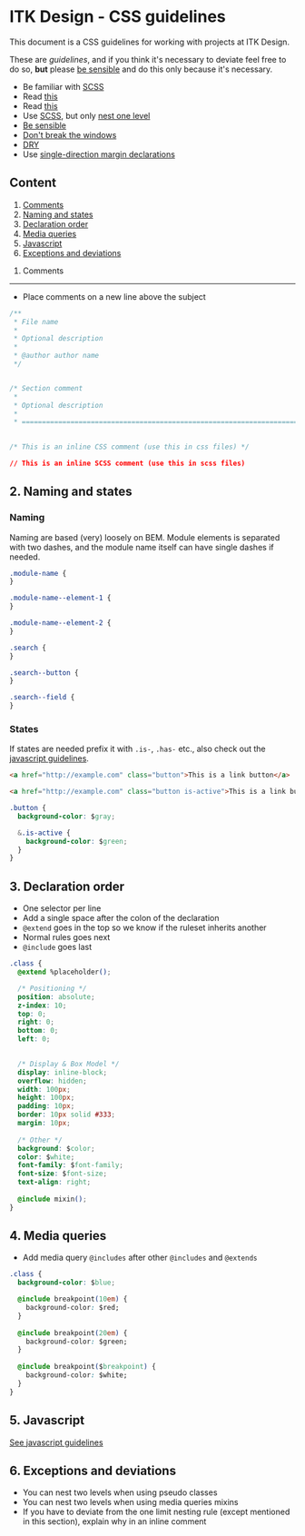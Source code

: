 ITK Design - CSS guidelines
==========

This document is a CSS guidelines for working with projects at ITK Design.

These are *guidelines*, and if you think it's necessary to deviate feel free to do so, **but** please [be sensible](http://csswizardry.com/2010/08/semantics-and-sensibility/) and do this only because it's necessary.


* Be familiar with [SCSS](http://sass-lang.com/)
* Read [this](http://www.jakobloekkemadsen.com/2013/07/css-abstractions-done-right/)
* Read [this](http://www.jakobloekkemadsen.com/2012/09/tdcss-js/)
* Use [SCSS](http://sass-lang.com), but only [nest one level](#exceptions-and-deviations)
* [Be sensible](http://csswizardry.com/2010/08/semantics-and-sensibility/)
* [Don't break the windows](http://www.rtuin.nl/2012/08/software-development-and-the-broken-windows-theory/)
* [DRY](http://en.wikipedia.org/wiki/Don%27t_repeat_yourself)
* Use [single-direction margin declarations](http://csswizardry.com/2012/06/single-direction-margin-declarations/)

Content
----------

1. [Comments](#comments)
2. [Naming and states](#naming-states)
3. [Declaration order](#declaration-order)
4. [Media queries](#media-queries)
5. [Javascript](#javascript)
6. [Exceptions and deviations](#exceptions-and-deviations)

<a name="comments"></a>
1. Comments
----------

* Place comments on a new line above the subject

```css
/**
 * File name
 *
 * Optional description
 *
 * @author author name
 */ 


/* Section comment
 *
 * Optional description
 *
 * ========================================================================== */
   

/* This is an inline CSS comment (use this in css files) */

// This is an inline SCSS comment (use this in scss files)
```

<a name="naming-states"></a>
2. Naming and states
----------

### Naming

Naming are based (very) loosely on BEM. Module elements is separated with two dashes, and the module name itself can have single dashes if needed.

```css
.module-name {  
}

.module-name--element-1 {  
}

.module-name--element-2 {  
}

.search {
}

.search--button {
}

.search--field {
}
```

### States
If states are needed prefix it with <code>.is-</code>, <code>.has-</code> etc., also check out the [javascript guidelines](js-guidelines.md).

```html
<a href="http://example.com" class="button">This is a link button</a>

<a href="http://example.com" class="button is-active">This is a link button</a>
```


```css
.button {
  background-color: $gray;

  &.is-active {
    background-color: $green; 
  }
}
```

<a name="declaration-order"></a>
3. Declaration order
----------

* One selector per line
* Add a single space after the colon of the declaration
* <code>@extend</code> goes in the top so we know if the ruleset inherits another
* Normal rules goes next
* <code>@include</code> goes last

```css
.class {
  @extend %placeholder();

  /* Positioning */
  position: absolute;
  z-index: 10;
  top: 0;
  right: 0;
  bottom: 0;
  left: 0;  
  

  /* Display & Box Model */
  display: inline-block;
  overflow: hidden;
  width: 100px;
  height: 100px;
  padding: 10px;
  border: 10px solid #333;
  margin: 10px;
  
  /* Other */
  background: $color;
  color: $white;
  font-family: $font-family;
  font-size: $font-size;
  text-align: right;
  
  @include mixin();
}
```

<a name="media-queries"></a>
4. Media queries
----------

* Add media query <code>@includes</code> after other <code>@includes</code> and <code>@extends</code>

```css
.class {  
  background-color: $blue;

  @include breakpoint(10em) {
  	background-color: $red;
  }
  
  @include breakpoint(20em) {
  	background-color: $green;
  }
  
  @include breakpoint($breakpoint) {
  	background-color: $white;
  }
}
```

<a name="javascript"></a>
5. Javascript
----------

[See javascript guidelines](js-guidelines.md)

<a name="exceptions-and-deviations"></a>
6. Exceptions and deviations
----------

* You can nest two levels when using pseudo classes
* You can nest two levels when using media queries mixins
* If you have to deviate from the one limit nesting rule (except mentioned in this section), explain why in an inline comment